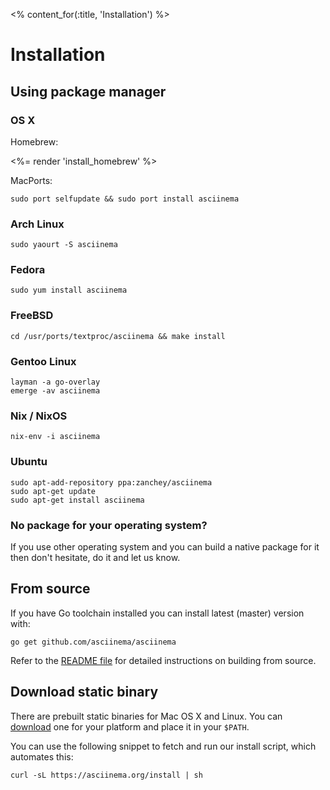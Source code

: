 <% content_for(:title, 'Installation') %>

# Installation

## Using package manager

### OS X

Homebrew:

<%= render 'install_homebrew' %>

MacPorts:

    sudo port selfupdate && sudo port install asciinema

### Arch Linux

    sudo yaourt -S asciinema

### Fedora

    sudo yum install asciinema

### FreeBSD

    cd /usr/ports/textproc/asciinema && make install

### Gentoo Linux

    layman -a go-overlay
    emerge -av asciinema

### Nix / NixOS

    nix-env -i asciinema

### Ubuntu

    sudo apt-add-repository ppa:zanchey/asciinema
    sudo apt-get update
    sudo apt-get install asciinema

### No package for your operating system?

If you use other operating system and you can build a native package
for it then don't hesitate, do it and let us know.

## From source

If you have Go toolchain installed you can install latest (master) version with:

    go get github.com/asciinema/asciinema

Refer to the
[README file](https://github.com/asciinema/asciinema/blob/master/README.md)
for detailed instructions on building from source.

## Download static binary

There are prebuilt static binaries for Mac OS X and Linux. You can
[download](https://github.com/asciinema/asciinema/releases) one
for your platform and place it in your `$PATH`.

You can use the following snippet to fetch and run our install script, which automates this:

    curl -sL https://asciinema.org/install | sh
